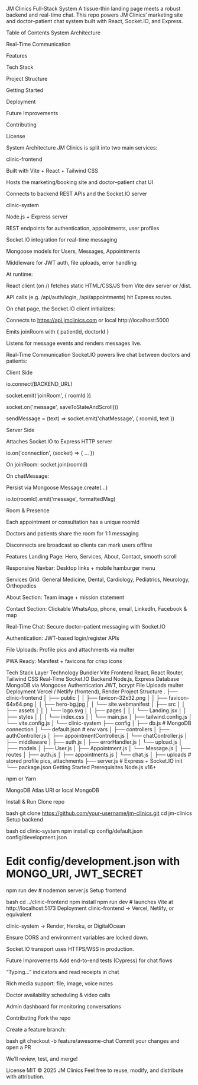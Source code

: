 JM Clinics Full-Stack System
A tissue-thin landing page meets a robust backend and real-time chat. This repo powers JM Clinics’ marketing site and doctor–patient chat system built with React, Socket.IO, and Express.

Table of Contents
System Architecture

Real-Time Communication

Features

Tech Stack

Project Structure

Getting Started

Deployment

Future Improvements

Contributing

License

System Architecture
JM Clinics is split into two main services:

clinic-frontend

Built with Vite + React + Tailwind CSS

Hosts the marketing/booking site and doctor–patient chat UI

Connects to backend REST APIs and the Socket.IO server

clinic-system

Node.js + Express server

REST endpoints for authentication, appointments, user profiles

Socket.IO integration for real-time messaging

Mongoose models for Users, Messages, Appointments

Middleware for JWT auth, file uploads, error handling

At runtime:

React client (on /) fetches static HTML/CSS/JS from Vite dev server or /dist.

API calls (e.g. /api/auth/login, /api/appointments) hit Express routes.

On chat page, the Socket.IO client initializes:

Connects to https://api.jmclinics.com or local http://localhost:5000

Emits joinRoom with { patientId, doctorId }

Listens for message events and renders messages live.

Real-Time Communication
Socket.IO powers live chat between doctors and patients:

Client Side

io.connect(BACKEND_URL)

socket.emit('joinRoom', { roomId })

socket.on('message', saveToStateAndScroll())

sendMessage = (text) => socket.emit('chatMessage', { roomId, text })

Server Side

Attaches Socket.IO to Express HTTP server

io.on('connection', (socket) => { ... })

On joinRoom: socket.join(roomId)

On chatMessage:

Persist via Mongoose Message.create(...)

io.to(roomId).emit('message', formattedMsg)

Room & Presence

Each appointment or consultation has a unique roomId

Doctors and patients share the room for 1:1 messaging

Disconnects are broadcast so clients can mark users offline

Features
Landing Page: Hero, Services, About, Contact, smooth scroll

Responsive Navbar: Desktop links + mobile hamburger menu

Services Grid: General Medicine, Dental, Cardiology, Pediatrics, Neurology, Orthopedics

About Section: Team image + mission statement

Contact Section: Clickable WhatsApp, phone, email, LinkedIn, Facebook & map

Real-Time Chat: Secure doctor–patient messaging with Socket.IO

Authentication: JWT-based login/register APIs

File Uploads: Profile pics and attachments via multer

PWA Ready: Manifest + favicons for crisp icons

Tech Stack
Layer	Technology
Bundler	Vite
Frontend	React, React Router, Tailwind CSS
Real-Time	Socket.IO
Backend	Node.js, Express
Database	MongoDB via Mongoose
Authentication	JWT, bcrypt
File Uploads	multer
Deployment	Vercel / Netlify (frontend), Render
Project Structure
.
├── clinic-frontend
│   ├── public
│   │   ├── favicon-32x32.png
│   │   ├── favicon-64x64.png
│   │   ├── hero-bg.jpg
│   │   └── site.webmanifest
│   ├── src
│   │   ├── assets
│   │   │   └── logo.svg
│   │   ├── pages
│   │   │   └── Landing.jsx
│   │   ├── styles
│   │   │   └── index.css
│   │   └── main.jsx
│   ├── tailwind.config.js
│   └── vite.config.js
│
└── clinic-system
    ├── config
    │   ├── db.js              # MongoDB connection
    │   └── default.json       # env vars
    │
    ├── controllers
    │   ├── authController.js
    │   ├── appointmentController.js
    │   └── chatController.js
    │
    ├── middleware
    │   ├── auth.js
    │   ├── errorHandler.js
    │   └── upload.js
    │
    ├── models
    │   ├── User.js
    │   ├── Appointment.js
    │   └── Message.js
    │
    ├── routes
    │   ├── auth.js
    │   ├── appointments.js
    │   └── chat.js
    │
    ├── uploads             # stored profile pics, attachments
    ├── server.js           # Express + Socket.IO init
    └── package.json
Getting Started
Prerequisites
Node.js v16+

npm or Yarn

MongoDB Atlas URI or local MongoDB

Install & Run
Clone repo

bash
git clone https://github.com/your-username/jm-clinics.git
cd jm-clinics
Setup backend

bash
cd clinic-system
npm install
cp config/default.json config/development.json
# Edit config/development.json with MONGO_URI, JWT_SECRET
npm run dev     # nodemon server.js
Setup frontend

bash
cd ../clinic-frontend
npm install
npm run dev     # launches Vite at http://localhost:5173
Deployment
clinic-frontend → Vercel, Netlify, or equivalent

clinic-system → Render, Heroku, or DigitalOcean

Ensure CORS and environment variables are locked down.

Socket.IO transport uses HTTPS/WSS in production.

Future Improvements
Add end-to-end tests (Cypress) for chat flows

“Typing…” indicators and read receipts in chat

Rich media support: file, image, voice notes

Doctor availability scheduling & video calls

Admin dashboard for monitoring conversations

Contributing
Fork the repo

Create a feature branch:

bash
git checkout -b feature/awesome-chat
Commit your changes and open a PR

We’ll review, test, and merge!

License
MIT © 2025 JM Clinics Feel free to reuse, modify, and distribute with attribution.
